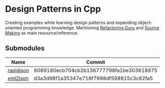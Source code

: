 # Design Patterns in Cpp
Creating examples while learning design patterns and expanding object-oriented programming knowledge.
Mentioning [Refactoring Guru](https://refactoring.guru/) and [Source Making](https://sourcemaking.com/) as main resource/reference.

## Submodules

| Name | Commit |
| ------------- | ------------- |
| [rapidjson](https://github.com/Tencent/rapidjson) | 6089180ecb704cb2b136777798fa1be303618975  |
| [xml2json](https://github.com/Cheedoong/xml2json) | d3a3d98f1a35347e718f7998df598915c3c62fa5  |